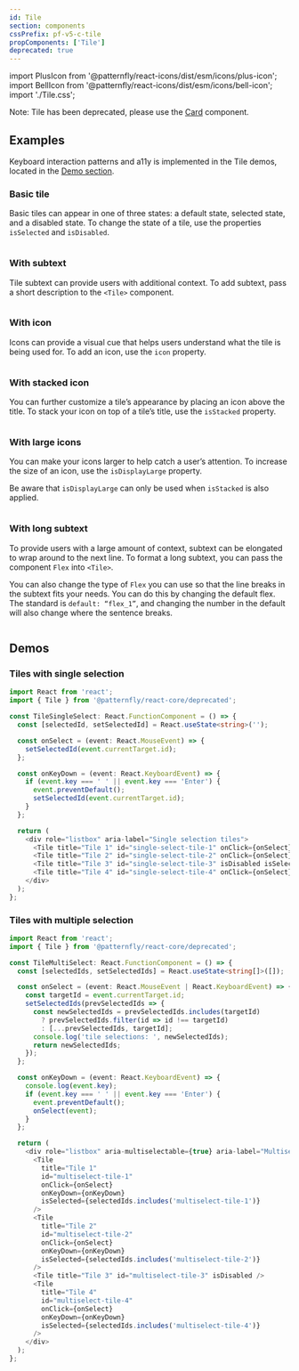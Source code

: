 ```yaml
---
id: Tile
section: components
cssPrefix: pf-v5-c-tile
propComponents: ['Tile']
deprecated: true
---
```


import PlusIcon from '@patternfly/react-icons/dist/esm/icons/plus-icon';
import BellIcon from '@patternfly/react-icons/dist/esm/icons/bell-icon';
import './Tile.css';

Note: Tile has been deprecated, please use the [Card](/components/card) component.

## Examples

Keyboard interaction patterns and a11y is implemented in the Tile demos, located in the [Demo section](/components/tile/react-demos).

### Basic tile

Basic tiles can appear in one of three states: a default state, selected state, and a disabled state. To change the state of a tile, use the properties `isSelected` and `isDisabled`.

```ts file="./TileBasic.tsx"

```

### With subtext

Tile subtext can provide users with additional context. To add subtext, pass a short description to the `<Tile>` component.

```ts file="./TileWithSubtext.tsx"

```

### With icon

Icons can provide a visual cue that helps users understand what the tile is being used for. To add an icon, use the `icon` property.

```ts file="./TileWithIcon.tsx"

```

### With stacked icon

You can further customize a tile’s appearance by placing an icon above the title. To stack your icon on top of a tile’s title, use the `isStacked` property.

```ts file="./TileStacked.tsx"

```

### With large icons

You can make your icons larger to help catch a user’s attention. To increase the size of an icon, use the `isDisplayLarge` property.

Be aware that `isDisplayLarge` can only be used when `isStacked` is also applied.

```ts file="./TileStackedWithLargeIcons.tsx"

```

### With long subtext

To provide users with a large amount of context, subtext can be elongated to wrap around to the next line. To format a long subtext, you can pass the component `Flex` into `<Tile>`.

You can also change the type of `Flex` you can use so that the line breaks in the subtext fits your needs. You can do this by changing the default flex. The standard is `default: “flex_1”`, and changing the number in the default will also change where the sentence breaks.

```ts file="./TileWithExtraContent.tsx"

```

## Demos

### Tiles with single selection

```ts
import React from 'react';
import { Tile } from '@patternfly/react-core/deprecated';

const TileSingleSelect: React.FunctionComponent = () => {
  const [selectedId, setSelectedId] = React.useState<string>('');

  const onSelect = (event: React.MouseEvent) => {
    setSelectedId(event.currentTarget.id);
  };

  const onKeyDown = (event: React.KeyboardEvent) => {
    if (event.key === ' ' || event.key === 'Enter') {
      event.preventDefault();
      setSelectedId(event.currentTarget.id);
    }
  };

  return (
    <div role="listbox" aria-label="Single selection tiles">
      <Tile title="Tile 1" id="single-select-tile-1" onClick={onSelect} onKeyDown={onKeyDown} isSelected={selectedId === 'single-select-tile-1'} />
      <Tile title="Tile 2" id="single-select-tile-2" onClick={onSelect} onKeyDown={onKeyDown} isSelected={selectedId === 'single-select-tile-2'} />
      <Tile title="Tile 3" id="single-select-tile-3" isDisabled isSelected={selectedId === 'single-select-tile-3'} />
      <Tile title="Tile 4" id="single-select-tile-4" onClick={onSelect} onKeyDown={onKeyDown} isSelected={selectedId === 'single-select-tile-4'} />
    </div>
  );
};
```

### Tiles with multiple selection

```ts
import React from 'react';
import { Tile } from '@patternfly/react-core/deprecated';

const TileMultiSelect: React.FunctionComponent = () => {
  const [selectedIds, setSelectedIds] = React.useState<string[]>([]);

  const onSelect = (event: React.MouseEvent | React.KeyboardEvent) => {
    const targetId = event.currentTarget.id;
    setSelectedIds(prevSelectedIds => {
      const newSelectedIds = prevSelectedIds.includes(targetId)
        ? prevSelectedIds.filter(id => id !== targetId)
        : [...prevSelectedIds, targetId];
      console.log('tile selections: ', newSelectedIds);
      return newSelectedIds;
    });
  };

  const onKeyDown = (event: React.KeyboardEvent) => {
    console.log(event.key);
    if (event.key === ' ' || event.key === 'Enter') {
      event.preventDefault();
      onSelect(event);
    }
  };

  return (
    <div role="listbox" aria-multiselectable={true} aria-label="Multiselectable tiles">
      <Tile
        title="Tile 1"
        id="multiselect-tile-1"
        onClick={onSelect}
        onKeyDown={onKeyDown}
        isSelected={selectedIds.includes('multiselect-tile-1')}
      />
      <Tile
        title="Tile 2"
        id="multiselect-tile-2"
        onClick={onSelect}
        onKeyDown={onKeyDown}
        isSelected={selectedIds.includes('multiselect-tile-2')}
      />
      <Tile title="Tile 3" id="multiselect-tile-3" isDisabled />
      <Tile
        title="Tile 4"
        id="multiselect-tile-4"
        onClick={onSelect}
        onKeyDown={onKeyDown}
        isSelected={selectedIds.includes('multiselect-tile-4')}
      />
    </div>
  );
};
```
